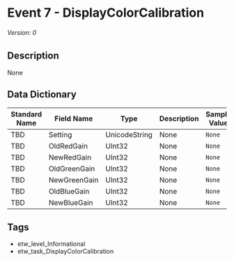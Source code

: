 # Event 7 - DisplayColorCalibration
###### Version: 0

## Description
None

## Data Dictionary
|Standard Name|Field Name|Type|Description|Sample Value|
|---|---|---|---|---|
|TBD|Setting|UnicodeString|None|`None`|
|TBD|OldRedGain|UInt32|None|`None`|
|TBD|NewRedGain|UInt32|None|`None`|
|TBD|OldGreenGain|UInt32|None|`None`|
|TBD|NewGreenGain|UInt32|None|`None`|
|TBD|OldBlueGain|UInt32|None|`None`|
|TBD|NewBlueGain|UInt32|None|`None`|

## Tags
* etw_level_Informational
* etw_task_DisplayColorCalibration